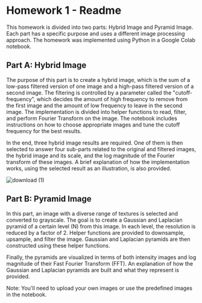 # Homework 1 - Readme

This homework is divided into two parts: Hybrid Image and Pyramid Image. Each part has a specific purpose and uses a different image processing approach. The homework was implemented using Python in a Google Colab notebook. 

## Part A: Hybrid Image 

The purpose of this part is to create a hybrid image, which is the sum of a low-pass filtered version of one image and a high-pass filtered version of a second image. The filtering is controlled by a parameter called the "cutoff-frequency", which decides the amount of high frequency to remove from the first image and the amount of low frequency to leave in the second image. The implementation is divided into helper functions to read, filter, and perform Fourier Transform on the image. The notebook includes instructions on how to choose appropriate images and tune the cutoff frequency for the best results.

In the end, three hybrid image results are required. One of them is then selected to answer four sub-parts related to the original and filtered images, the hybrid image and its scale, and the log magnitude of the Fourier transform of these images. A brief explanation of how the implementation works, using the selected result as an illustration, is also provided.

![download (1)](https://github.com/amashry/CV-ML-Projects/assets/98168605/ebaecd59-b48b-4945-bea4-2779a6ff450c)

## Part B: Pyramid Image

In this part, an image with a diverse range of textures is selected and converted to grayscale. The goal is to create a Gaussian and Laplacian pyramid of a certain level (N) from this image. In each level, the resolution is reduced by a factor of 2. Helper functions are provided to downsample, upsample, and filter the image. Gaussian and Laplacian pyramids are then constructed using these helper functions. 

Finally, the pyramids are visualized in terms of both intensity images and log magnitude of their Fast Fourier Transform (FFT). An explanation of how the Gaussian and Laplacian pyramids are built and what they represent is provided.


Note: You'll need to upload your own images or use the predefined images in the notebook.
